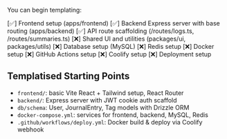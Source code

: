 You can begin templating:

[✅] Frontend setup (apps/frontend)
[✅] Backend Express server with base routing (apps/backend)
[✅] API route scaffolding (/routes/logs.ts, /routes/summaries.ts)
[❌] Shared UI and utilities (packages/ui, packages/utils)
[❌] Database setup (MySQL)
[❌] Redis setup
[❌] Docker setup
[❌] GitHub Actions setup
[❌] Coolify setup
[❌] Deployment setup

## Templatised Starting Points

- `frontend/`: basic Vite React + Tailwind setup, React Router
- `backend/`: Express server with JWT cookie auth scaffold
- `db/schema`: User, JournalEntry, Tag models with Drizzle ORM
- `docker-compose.yml`: services for frontend, backend, MySQL, Redis
- `.github/workflows/deploy.yml`: Docker build & deploy via Coolify webhook

